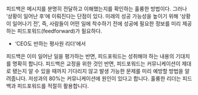 피드백은 메시지를 분명히 전달하고 이해했는지를
확인하는 훌륭한 방법이다.
그러나 ‘상황이 일어난 후’에 이뤄진다는 단점이 있다.
미래의 성공 가능성을 높이기 위해 ‘상황이 일어나기 전’,
즉, 사람들이 어떤 일에 착수하기 전에
성공에 필요한 정보를 미리 제공하는
피드포워드(feedforward)가 필요하다.
- ‘CEO도 반하는 평사원 리더’에서


피드백은 이미 일어난 일을 평가하는 반면,
피드포워드는 성취해야 하는 내용의 기대치를 명확히 합니다.
피드백은 교정을 위한 것인 반면,
피드포워드는 커뮤니케이션이 제대로 됐는지
알 수 있을 때까지 기다리지 않고
발생 가능한 문제를 미리 예방할 방법을 알려줍니다.
저성과의 80%는 커뮤니케이션에 원인이 있다고 합니다.
훌륭한 리더는 피드백과 피드포워드를 적절히 활용합니다.
